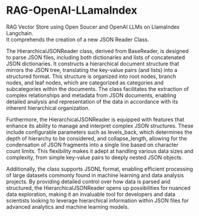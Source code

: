 # RAG-OpenAI-LLamaIndex
RAG Vector Store using Open Soucer and OpenAI LLMs on LlamaIndex Langchain. \
It comprehends the creation of a new JSON Reader Class.

The HierarchicalJSONReader class, derived from BaseReader, is designed to parse JSON files, including both dictionaries and lists of concatenated JSON dictionaries. It constructs a hierarchical document structure that mirrors the JSON tree, translating the key-value pairs (and lists) into a structured format. This structure is organized into root nodes, branch nodes, and leaf nodes, which are categorized as categories and subcategories within the documents. The class facilitates the extraction of complex relationships and metadata from JSON documents, enabling detailed analysis and representation of the data in accordance with its inherent hierarchical organization.

Furthermore, the HierarchicalJSONReader is equipped with features that enhance its ability to manage and interpret complex JSON structures. These include configurable parameters such as levels_back, which determines the depth of hierarchy to be considered, and collapse_length, allowing for the condensation of JSON fragments into a single line based on character count limits. This flexibility makes it adept at handling various data sizes and complexity, from simple key-value pairs to deeply nested JSON objects.

Additionally, the class supports JSONL format, enabling efficient processing of large datasets commonly found in machine learning and data analysis projects. By providing detailed control over how data is parsed and structured, the HierarchicalJSONReader opens up possibilities for nuanced data exploration, making it an invaluable tool for developers and data scientists looking to leverage hierarchical information within JSON files for advanced analytics and machine learning models.

